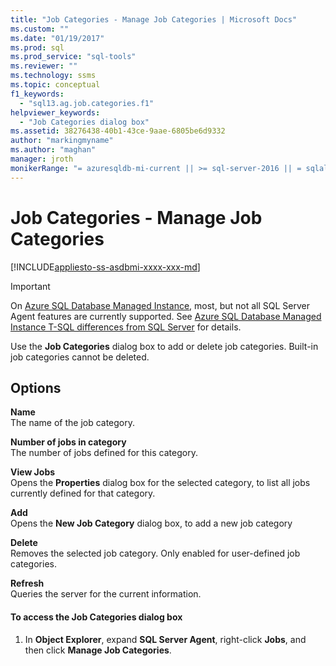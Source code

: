 ```yaml
---
title: "Job Categories - Manage Job Categories | Microsoft Docs"
ms.custom: ""
ms.date: "01/19/2017"
ms.prod: sql
ms.prod_service: "sql-tools"
ms.reviewer: ""
ms.technology: ssms
ms.topic: conceptual
f1_keywords: 
  - "sql13.ag.job.categories.f1"
helpviewer_keywords: 
  - "Job Categories dialog box"
ms.assetid: 38276438-40b1-43ce-9aae-6805be6d9332
author: "markingmyname"
ms.author: "maghan"
manager: jroth
monikerRange: "= azuresqldb-mi-current || >= sql-server-2016 || = sqlallproducts-allversions"
---
```

# Job Categories - Manage Job Categories
[!INCLUDE[appliesto-ss-asdbmi-xxxx-xxx-md](../../includes/appliesto-ss-asdbmi-xxxx-xxx-md.md)]

> [!IMPORTANT]  
> On [Azure SQL Database Managed Instance](https://docs.microsoft.com/azure/sql-database/sql-database-managed-instance), most, but not all SQL Server Agent features are currently supported. See [Azure SQL Database Managed Instance T-SQL differences from SQL Server](https://docs.microsoft.com/azure/sql-database/sql-database-managed-instance-transact-sql-information#sql-server-agent) for details.

Use the **Job Categories** dialog box to add or delete job categories. Built-in job categories cannot be deleted.  
  
## Options  
**Name**  
The name of the job category.  
  
**Number of jobs in category**  
The number of jobs defined for this category.  
  
**View Jobs**  
Opens the **Properties** dialog box for the selected category, to list all jobs currently defined for that category.  
  
**Add**  
Opens the **New Job Category** dialog box, to add a new job category  
  
**Delete**  
Removes the selected job category. Only enabled for user-defined job categories.  
  
**Refresh**  
Queries the server for the current information.  
  
#### To access the Job Categories dialog box  
  
1.  In **Object Explorer**, expand **SQL Server Agent**, right-click **Jobs**, and then click **Manage Job Categories**.  
  
